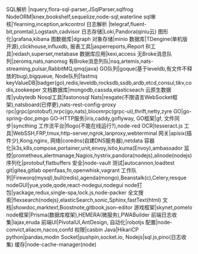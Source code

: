 SQL解析 |nquery,flora-sql-parser,JSqlParser,sqlfrog
NodeORM|knex,bookshelf,sequelize,node-sql,waterline
sql审核|Yearning,inception,arkcontrol
日志解析 |telegraf,fluent-bit,promtail,Logstash,cadvisor
日志存储|Loki,Pandora(qiniu云)
图形化|grafana,kibana
图数据库|dgraph
对象存储|minio
数据库|TDengine(单机版开源),clickhouse,influxdb,
报表工具|jasperreports,iReport
BI工具|redash,superset,metabase
数据库应用|kexi,access
无Broke消息队列|zeromq,nats,nanomsg
有Broke消息列队|nsq,artemis,nats-streaming,pulsar,RabbitMQ,qmq(java)
GO队列|goque(基于leveldb,有文件不释放的bug),bigqueue,
Node队列|fastmq
keyValueDB|badger(go),redis,leveldb,rocksdb,ssdb,ardb,etcd,consul,tikv,codis,zookeeper
文档数据库|mongodb,cassda,elasticseach
云原生数据库|yubytedb
Nosql工具|fastonosql
Nats|resgate(不限语言WebSocket框架),natsboard(已停更),nats-rest-config-proxy
rpc|grpc(protobuf),nrpc(go,nats),bloomrpc(grpc-ui),thrift,netty,zyre
GO|go-spring-doc,pmgo
GO-HTTP服务|iris,caddy,goflyway,
GO框架|gf,
文件同步|syncthing
工作流平台|flogo(不能在线运行?),node-red
OCR|tesseract.js
工具|WebSSH,FRP,tmux,http-server,ngrok,lanproxy,webterminal
网关|apisix(插件少),Kong,nginx,
网络|coredns(自建DNS服务器),netdata
容器化|k3s,k8s,compose,portainer,unit,envoy,istio,kuma(Envoy),ambassador
监控|prometheus,alertmanage,Nagios,hystrix,pandora(nodejs),alinode(nodejs)
序列化|protobuf,flatbuffers
安全|node-vault
测试|autocannon,loadtest
git|gitea,gitlab
openfaas,fn,openwhisk,vagrant
工作队列|Fireworq(mysql),bull(redis),agenda(mongo),Beanstalk(c),Celery,resque
nodeGUI|yue,yode,qode,react-nodegui,nodegui
node打包|yackage,redux,single-spa,lock.js,node-packer
全文搜索|flexsearch(nodejs),elasticSearch,sonic,Sphinx,fastText(html)
文档|showdoc,marktext,Boostnote,gitbook,json-editor
游戏框架|skynet,pomelo
node框架|Prisma(数据库框架),HEMERA(微服务),PWABuilder
前端日志收集|lajax,eruda
前端UI|PivotalUI,AntDesign,
自动化|robotjs
配置|node-convict,aliacm,nacos,confd
权限|casbin
Java|HikariCP
python|pandas,modin
Socket|pushpin,socket.io,
Nodejs|sql.js,pino(日志收集)
缓存|node-cache-manager(node)



